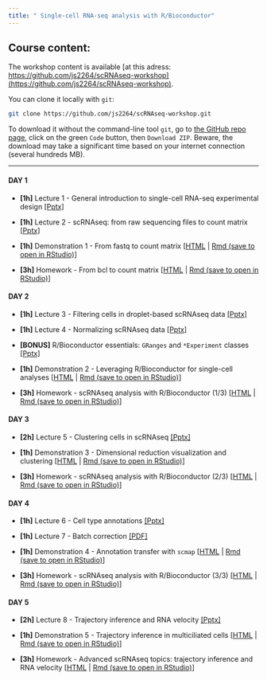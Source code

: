 ```yaml
---
title: " Single-cell RNA-seq analysis with R/Bioconductor"
---
```


## Course content: 

The workshop content is available [at this adress: https://github.com/js2264/scRNAseq-workshop](https://github.com/js2264/scRNAseq-workshop). 

You can clone it locally with `git`: 

```sh
git clone https://github.com/js2264/scRNAseq-workshop.git
```

To download it without the command-line tool `git`, go to 
[the GitHub repo page](https://github.com/js2264/scRNAseq-workshop), click on the 
green `Code` button, then `Download ZIP`. Beware, the download may take a significant 
time based on your internet connection (several hundreds MB). 

---

#### **DAY 1** 

- **\[1h\]** Lecture 1 - General introduction to single-cell RNA-seq experimental design
    [[Pptx]](/{{<myPackageUrl>}}Presentations/day01/Lecture1_experimental-design.pptx)

- **\[1h\]** Lecture 2 - scRNAseq: from raw sequencing files to count matrix
    [[Pptx]](/{{<myPackageUrl>}}Presentations/day01/Lecture2_bcl-to-matrix.pptx)

- **\[1h\]** Demonstration 1 - From fastq to count matrix
    [[HTML](/{{<myPackageUrl>}}Demonstration/day01/Day1_demonstration.html) | [Rmd (save to open in RStudio)](/{{<myPackageUrl>}}Demonstration/day01/Day1_demonstration.Rmd)]

-  **\[3h\]** Homework - From bcl to count matrix
    [[HTML](/{{<myPackageUrl>}}Exercises/day01/Day1_exercises.html) | [Rmd (save to open in RStudio)](/{{<myPackageUrl>}}Exercises/day01/Day1_exercises.Rmd)]

#### **DAY 2** 

- **\[1h\]** Lecture 3 - Filtering cells in droplet-based scRNAseq data
    [[Pptx]](/{{<myPackageUrl>}}Presentations/day02/Lecture3_doublet-cells.pptx)

- **\[1h\]** Lecture 4 - Normalizing scRNAseq data
    [[Pptx]](/{{<myPackageUrl>}}Presentations/day02/Lecture4_normalization.pptx)

- **\[BONUS\]** R/Bioconductor essentials: `GRanges` and `*Experiment` classes [[Pptx]](/{{<myPackageUrl>}}docs/R-essentials.pptx)

- **\[1h\]** Demonstration 2 - Leveraging R/Bioconductor for single-cell analyses
    [[HTML](/{{<myPackageUrl>}}Demonstration/day02/Day2_demonstration.html) | [Rmd (save to open in RStudio)](/{{<myPackageUrl>}}Demonstration/day02/Day2_demonstration.Rmd)]

-  **\[3h\]** Homework - scRNAseq analysis with R/Bioconductor (1/3)
    [[HTML](/{{<myPackageUrl>}}Exercises/day02/Day2_exercises.html) | [Rmd (save to open in RStudio)](/{{<myPackageUrl>}}Exercises/day02/Day2_exercises.Rmd)]

#### **DAY 3** 

- **\[2h\]** Lecture 5 - Clustering cells in scRNAseq 
    [[Pptx]](/{{<myPackageUrl>}}Presentations/day03/Lecture5_clustering.pptx)

- **\[1h\]** Demonstration 3 - Dimensional reduction visualization and clustering
    [[HTML](/{{<myPackageUrl>}}Demonstration/day03/Day3_demonstration.html) | [Rmd (save to open in RStudio)](/{{<myPackageUrl>}}Demonstration/day03/Day3_demonstration.Rmd)]

-  **\[3h\]** Homework - scRNAseq analysis with R/Bioconductor (2/3)
    [[HTML](/{{<myPackageUrl>}}Exercises/day03/Day3_exercises.html) | [Rmd (save to open in RStudio)](/{{<myPackageUrl>}}Exercises/day03/Day3_exercises.Rmd)]

#### **DAY 4** 

- **\[1h\]** Lecture 6 - Cell type annotations 
    [[Pptx]](/{{<myPackageUrl>}}Presentations/day04/Lecture6_annotations.pptx)

- **\[1h\]** Lecture 7 - Batch correction 
    [[PDF]](/{{<myPackageUrl>}}Presentations/day04/Lecture7_batchcorrection.pdf)

- **\[1h\]** Demonstration 4 - Annotation transfer with `scmap`
    [[HTML](/{{<myPackageUrl>}}Demonstration/day04/Day4_demonstration.html) | [Rmd (save to open in RStudio)](/{{<myPackageUrl>}}Demonstration/day04/Day4_demonstration.Rmd)]

-  **\[3h\]** Homework - scRNAseq analysis with R/Bioconductor (3/3)
    [[HTML](/{{<myPackageUrl>}}Exercises/day04/Day4_exercises.html) | [Rmd (save to open in RStudio)](/{{<myPackageUrl>}}Exercises/day04/Day4_exercises.Rmd)]

#### **DAY 5** 

- **\[2h\]** Lecture 8 - Trajectory inference and RNA velocity
    [[Pptx]](/{{<myPackageUrl>}}Presentations/day05/Lecture8_pseudotime.pptx)

- **\[1h\]** Demonstration 5 - Trajectory inference in multiciliated cells 
    [[HTML](/{{<myPackageUrl>}}Demonstration/day05/Day5_demonstration.html) | [Rmd (save to open in RStudio)](/{{<myPackageUrl>}}Demonstration/day05/Day5_demonstration.Rmd)]

-  **\[3h\]** Homework - Advanced scRNAseq topics: trajectory inference and RNA velocity
    [[HTML](/{{<myPackageUrl>}}Exercises/day05/Day5_exercises.html) | [Rmd (save to open in RStudio)](/{{<myPackageUrl>}}Exercises/day05/Day5_exercises.Rmd)]


<!-- 
## To log in RStudio server: 

[Simply go to the following web page](http://54.200.240.166:8787/): `http://54.200.240.166:8787/`

## IP for today (2021-06-07): 

```sh
IP="54.200.240.166"
```

## To log by SSH to your AWS session: 

```sh
KEY="path/to/key.pem"
chmod 600 "${KEY}"
USER="myuserID"
IP="54.200.240.166"
ssh -i "${KEY}" "${USER}"@"${IP}"
```

More information is available [here](/{{<myPackageUrl>}}docs/Connection_to_the_Amazon_EC2_service_.pdf) if needed. 
 -->
